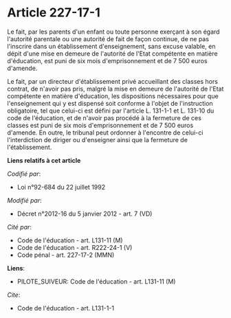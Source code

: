 # Article 227-17-1

Le fait, par les parents d'un enfant ou toute personne exerçant à son égard l'autorité parentale ou une autorité de fait de
façon continue, de ne pas l'inscrire dans un établissement d'enseignement, sans excuse valable, en dépit d'une mise en
demeure de l'autorité de l'Etat compétente en matière d'éducation, est puni de six mois d'emprisonnement et de 7 500 euros
d'amende. 

Le fait, par un directeur d'établissement privé accueillant des classes hors contrat, de n'avoir pas pris, malgré la mise en
demeure de l'autorité de l'Etat compétente en matière d'éducation, les dispositions nécessaires pour que l'enseignement qui y
est dispensé soit conforme à l'objet de l'instruction obligatoire, tel que celui-ci est défini par l'article L. 131-1-1 et L.
131-10 du code de l'éducation, et de n'avoir pas procédé à la fermeture de ces classes est puni de six mois d'emprisonnement
et de 7 500 euros d'amende. En outre, le tribunal peut ordonner à l'encontre de celui-ci l'interdiction de diriger ou
d'enseigner ainsi que la fermeture de l'établissement.

**Liens relatifs à cet article**

_Codifié par_:

  - Loi n°92-684 du 22 juillet 1992

_Modifié par_:

  - Décret n°2012-16 du 5 janvier 2012 - art. 7 (VD)

_Cité par_:

  - Code de l'éducation - art. L131-11 (M)
  - Code de l'éducation - art. R222-24-1 (V)
  - Code pénal - art. 227-17-2 (MMN)

**Liens**:

  - PILOTE_SUIVEUR: Code de l'éducation - art. L131-11 (M)

_Cite_:

  - Code de l'éducation - art. L131-1-1
